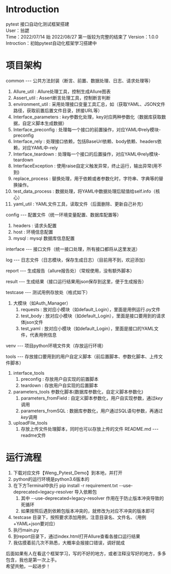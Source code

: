 # **Introduction**
pytest 接口自动化测试框架搭建  
User：翁勰  
Time：2022/07/14 始 2022/08/27 第一版较为完整的结束了
Version：1.0.0  
Introction：初始pytest自动化框架学习搭建中

# 项目架构
common --- 公共方法封装（断言、前置、数据处理、日志、请求处理等）  
   1. Allure_util : Allure处理工具，控制生成Allure图表
   2. Assert_util : Assert断言处理工具，控制断言判断
   3. environment_util : 采用处理接口变量工具汇总，如（获取YAML、JSON文件路径，获取前置后置文件目录，拼接URL等）  
   4. Interface_parameters : ${key}$参数化处理，key对应两种参数化（数据库获取数据，自定义脚本生成数据）  
   5. Interface_preconfig : 处理每一个接口的前置操作，对应YAML中rely模块-preconfig
   6. Interface_rely : 处理接口依赖，包括BaseUrl依赖、body依赖、headers依赖，对应YAML中-rely  
   7. Interface_teardown : 处理每一个接口的后置操作，对应YAML中rely模块-teardown  
   8. InterfaceException : 使用raise自定义触发异常，终止运行，输出异常(用不到)  
   9. replace_process : 替换处理，用于依赖或者参数化时，字符串、字典等的替换操作。
   10. test_data_process : 数据处理，将YAML中数据处理后赋值给self.info（核心）
   11. yaml_util : YAML文件工具，读取文件（后面删除、更新自己补充）   
   
config --- 配置文件（统一环境变量配置、数据库配置等）  
   1. headers : 请求头配置
   2. host : 环境信息配置
   3. mysql : mysql 数据库信息配置
   
interface --- 接口文件（统一接口处理，所有接口都将从这里发送）  

log --- 日志文件（日志模块，保存生成日志）（目前用不到，欢迎添加）  

report --- 生成报告（allure报告处）（常规使用，没有额外脚本）   

result --- 生成结果（接口运行结果用json保存到这里，便于生成报告）  

testcase --- 测试用例存放处（格式如下）  
   1. 大模块（如Auth_Manager）
      1. requests : 放对应小模块（如default_Login），里面是用例运行.py文件
      2. test_body : 放对应小模块（如default_Login），里面是接口要用到的请求体json文件
      3. test_yaml : 放对应小模块（如default_Login），里面是接口的YAML文件，代表用例信息
      
venv --- 项目python环境文件夹（存放运行环境） 
 
tools ---  存放接口要用到的用户自定义脚本（前后置脚本、参数化脚本、上传文件脚本）
   1. interface_tools  
      1. preconfig : 存放用户自实现的前置脚本
      2. teardown : 存放用户自实现的后置脚本
   2. parameters_tools 参数化脚本(数据库参数化，自定义脚本参数化)
      1. parameters_fromField : 自定义脚本参数化，用户自实现参数，通过${key}$调用
      2. parameters_fromSQL : 数据库参数化，用户通过SQL语句参数，再通过${key}$调用
   3. uploadFile_tools
      1. 存放上传文件处理脚本，同时也可以存放上传的文件
README.md --- readme文件
  
# 运行流程
1. 下载对应文件【Weng_Pytest_Demo】到本地，并打开
2. python的运行环境是python3.6版本的
3. 在下方Terminal中执行 pip install -r requirement.txt --use-deprecated=legacy-resolver 导入依赖包
   1. 其中  --use-deprecated=legacy-resolver 作用在于防止版本冲突导致的死循环
   2. 如果按照后遇到依赖包版本冲突的，就修改为对应不冲突的版本即可
4. testcase 目录下，按照要求添加用例，注意目录名、文件名、（用例+YAML+json要对应）
5. 执行main.py
6. 到report目录下，通过index.html打开Allure查看各接口运行结果
7. 我估摸着前几次不熟悉，大概率会报接口错误，调好就成
  
后面如果有人在看这个框架学习，写的不好的地方，或者注释没写好的地方，多多包含，我也是第一次上手。  
希望共勉，一起进步！


